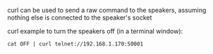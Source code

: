 curl can be used to send a raw command to the speakers, assuming nothing else is connected to the speaker's socket

curl example to turn the speakers off (in a terminal window):

```cat OFF | curl telnet://192.168.1.170:50001```
